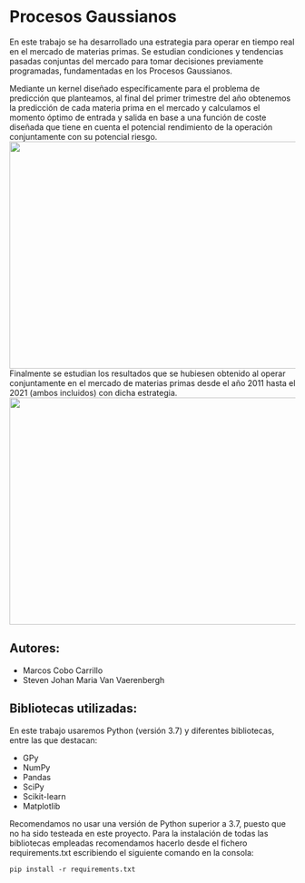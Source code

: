 # Procesos Gaussianos
En este trabajo se ha desarrollado una estrategia para operar en tiempo real en el mercado de materias primas. Se estudian condiciones y tendencias pasadas conjuntas del mercado para tomar decisiones previamente programadas, fundamentadas en los Procesos Gaussianos.

Mediante un kernel diseñado específicamente para el problema de predicción que planteamos, al final del primer trimestre del año obtenemos la predicción de cada materia prima en el mercado y calculamos el momento óptimo de entrada y salida en base a una función de coste diseñada que tiene en cuenta el potencial rendimiento de la operación conjuntamente con su potencial riesgo.
<img height="400" src="/home/marcoscobo/Escritorio/GitHub/GPs_finance/Figures/Coffee2016_60_6_curve.png" width="1000"/>
Finalmente se estudian los resultados que se hubiesen obtenido al operar conjuntamente en el mercado de materias primas desde el año 2011 hasta el 2021 (ambos incluidos) con dicha estrategia.
<img height="400" src="/home/marcoscobo/Escritorio/GitHub/GPs_finance/Figures/Total_Backtesting.png" width="1000"/>

## Autores:

- Marcos Cobo Carrillo
- Steven Johan Maria Van Vaerenbergh

## Bibliotecas utilizadas:

En este trabajo usaremos Python (versión 3.7) y diferentes bibliotecas, entre las que destacan:

- GPy
- NumPy
- Pandas
- SciPy
- Scikit-learn
- Matplotlib

Recomendamos no usar una versión de Python superior a 3.7, puesto que no ha sido testeada en este proyecto. Para la instalación de todas las bibliotecas empleadas recomendamos hacerlo desde el fichero requirements.txt escribiendo el siguiente comando en la consola:

```
pip install -r requirements.txt
```
